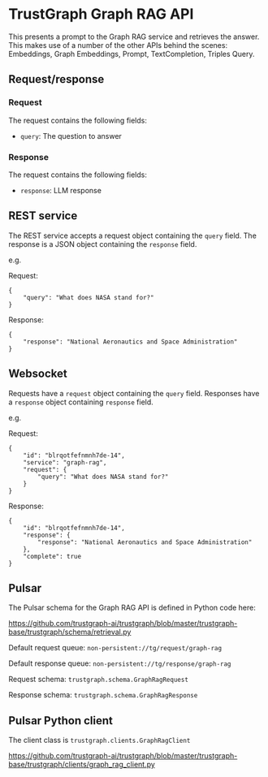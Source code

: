 
# TrustGraph Graph RAG API

This presents a prompt to the Graph RAG service and retrieves the answer.
This makes use of a number of the other APIs behind the scenes:
Embeddings, Graph Embeddings, Prompt, TextCompletion, Triples Query.

## Request/response

### Request

The request contains the following fields:
- `query`: The question to answer

### Response

The request contains the following fields:
- `response`: LLM response

## REST service

The REST service accepts a request object containing the `query` field.
The response is a JSON object containing the `response` field.

e.g.

Request:
```
{
    "query": "What does NASA stand for?"
}
```

Response:

```
{
    "response": "National Aeronautics and Space Administration"
}
```

## Websocket

Requests have a `request` object containing the `query` field.
Responses have a `response` object containing `response` field.

e.g.

Request:

```
{
    "id": "blrqotfefnmnh7de-14",
    "service": "graph-rag",
    "request": {
        "query": "What does NASA stand for?"
    }
}
```

Response:

```
{
    "id": "blrqotfefnmnh7de-14",
    "response": {
        "response": "National Aeronautics and Space Administration"
    },
    "complete": true
}
```

## Pulsar

The Pulsar schema for the Graph RAG API is defined in Python code here:

https://github.com/trustgraph-ai/trustgraph/blob/master/trustgraph-base/trustgraph/schema/retrieval.py

Default request queue:
`non-persistent://tg/request/graph-rag`

Default response queue:
`non-persistent://tg/response/graph-rag`

Request schema:
`trustgraph.schema.GraphRagRequest`

Response schema:
`trustgraph.schema.GraphRagResponse`

## Pulsar Python client

The client class is
`trustgraph.clients.GraphRagClient`

https://github.com/trustgraph-ai/trustgraph/blob/master/trustgraph-base/trustgraph/clients/graph_rag_client.py

